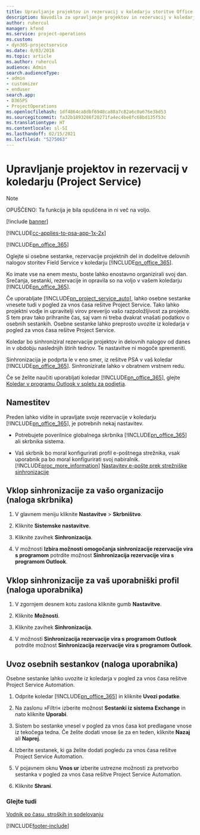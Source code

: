 ```yaml
---
title: Upravljanje projektov in rezervacij v koledarju storitve Office 365
description: Navodila za upravljanje projektov in rezervacij v koledarju storitve Office 365
author: ruhercul
manager: kfend
ms.service: project-operations
ms.custom:
- dyn365-projectservice
ms.date: 8/03/2018
ms.topic: article
ms.author: ruhercul
audience: Admin
search.audienceType:
- admin
- customizer
- enduser
search.app:
- D365PS
- ProjectOperations
ms.openlocfilehash: 1df4864ca8dbf6948ca88a7c82a6c0a676e3bd53
ms.sourcegitcommit: fa32b1893286f20271fa4ec4be8fc68bd135f53c
ms.translationtype: HT
ms.contentlocale: sl-SI
ms.lasthandoff: 02/15/2021
ms.locfileid: "5275063"
---
```

# <a name="manage-projects-and-bookings-in-your-calendar-project-service"></a>Upravljanje projektov in rezervacij v koledarju (Project Service)

> [!Note]
> OPUŠČENO: Ta funkcija je bila opuščena in ni več na voljo.

[!include [banner](../includes/psa-now-project-operations.md)]

[!INCLUDE[cc-applies-to-psa-app-1x-2x](../includes/cc-applies-to-psa-app-1x-2x.md)]

[!INCLUDE[pn_office_365](../includes/pn-office-365.md)] 

Oglejte si osebne sestanke, rezervacije projektnih del in dodelitve delovnih nalogov storitev Field Service v koledarju [!INCLUDE[pn_office_365](../includes/pn-office-365.md)].  
  
 Ko imate vse na enem mestu, boste lahko enostavno organizirali svoj dan. Srečanja, sestanki, rezervacije in opravila so na voljo v vašem koledarju [!INCLUDE[pn_office_365](../includes/pn-office-365.md)].  
  
 Če uporabljate [!INCLUDE[pn_project_service_auto](../includes/pn-project-service-auto.md)], lahko osebne sestanke vnesete tudi v pogled za vnos časa rešitve Project Service. Tako lahko projektni vodje in upravitelji virov preverijo vašo razpoložljivost za projekte. S tem prav tako prihranite čas, saj vam ni treba dvakrat vnašati podatkov o osebnih sestankih. Osebne sestanke lahko preprosto uvozite iz koledarja v pogled za vnos časa rešitve Project Service.  
  
 Koledar bo sinhroniziral rezervacije projektov in delovnih nalogov od danes in v obdobju naslednjih štirih tednov. Te nastavitve ni mogoče spremeniti.  
  
 Sinhronizacija je podprta le v eno smer, iz rešitve PSA v vaš koledar [!INCLUDE[pn_office_365](../includes/pn-office-365.md)]. Sinhronizirate lahko v obratnem vrstnem redu. 
  
 Če se želite naučiti uporabljati koledar [!INCLUDE[pn_office_365](../includes/pn-office-365.md)], glejte [Koledar v programu Outlook v spletu za podjetja](https://support.office.com/article/Calendar-in-Outlook-on-the-web-for-business-5219c457-d1fe-4c2f-9032-1a816b88e936).  
  
## <a name="setup"></a>Namestitev  
 Preden lahko vidite in upravljate svoje rezervacije v koledarju [!INCLUDE[pn_office_365](../includes/pn-office-365.md)], je potrebnih nekaj nastavitev.  
  
- Potrebujete poverilnice globalnega skrbnika [!INCLUDE[pn_office_365](../includes/pn-office-365.md)] ali skrbnika sistema.  
  
- Vaš skrbnik bo moral konfigurirati profil e-poštnega strežnika, vsak uporabnik pa bo moral konfigurirati svoj nabiralnik. [!INCLUDE[proc_more_information](../includes/proc-more-information.md)] [Nastavitev e-pošte prek strežniške sinhronizacije](https://docs.microsoft.com/dynamics365/customerengagement/on-premises/admin/set-up-server-side-synchronization-of-email-appointments-contacts-and-tasks)  
  
## <a name="turn-on-synchronization-for-your-organization-admin-task"></a>Vklop sinhronizacije za vašo organizacijo (naloga skrbnika)  
  
1.  V glavnem meniju kliknite **Nastavitve** > **Skrbništvo**.  
  
2.  Kliknite **Sistemske nastavitve**.  
  
3.  Kliknite zavihek **Sinhronizacija**.  
  
4.  V možnosti **Izbira možnosti omogočanja sinhronizacije rezervacije vira s programom** potrdite možnost **Sinhronizacija rezervacije vira s programom Outlook**.  
  
## <a name="turn-on-synchronization-for-your-user-profile-user-task"></a>Vklop sinhronizacije za vaš uporabniški profil (naloga uporabnika)  
  
1.  V zgornjem desnem kotu zaslona kliknite gumb **Nastavitve**.  
  
2.  Kliknite **Možnosti**.  
  
3.  Kliknite zavihek **Sinhronizacija**.  
  
4.  V možnosti **Sinhronizacija rezervacije vira s programom Outlook** potrdite možnost **Sinhronizacija rezervacije vira s programom Outlook**.  
  
## <a name="import-your-personal-appointments-user-task"></a>Uvoz osebnih sestankov (naloga uporabnika)  
 Osebne sestanke lahko uvozite iz koledarja v pogled za vnos časa rešitve Project Service Automation.  
  
1. Odprite koledar [!INCLUDE[pn_office_365](../includes/pn-office-365.md)] in kliknite **Uvozi podatke**.  
  
2. Na zaslonu »Filtri« izberite možnost **Sestanki iz sistema Exchange** in nato kliknite **Uporabi**.  
  
3. Sistem bo sestanke vnesel v pogled za vnos časa kot predlagane vnose iz tekočega tedna. Če želite dodati vnose še za en teden, kliknite **Nazaj** ali **Naprej**.  
  
4. Izberite sestanek, ki ga želite dodati pogledu za vnos časa rešitve Project Service Automation.  
  
5. V pojavnem oknu **Vnos ur** izberite ustrezne možnosti za pretvorbo sestanka v pogled za vnos časa rešitve Project Service Automation.  
  
6. Kliknite **Shrani**.  
  
### <a name="see-also"></a>Glejte tudi  
 [Vodnik po času, stroških in sodelovanju](../psa/time-expense-collaboration-guide.md)


[!INCLUDE[footer-include](../includes/footer-banner.md)]